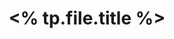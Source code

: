 ---
title: <% tp.file.title %>
tags: 
article_header:
  type: cover
  image:
    src: /assets/images/sample-image-5.jpg
layout: article
key: <% tp.file.creation_date("YYYY-MM-DD") %>-<% tp.file.title %>
permalink: /
embed:
  send: false
  remove: true
share: true
---